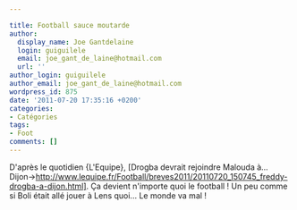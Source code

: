 ```yaml
---

title: Football sauce moutarde
author:
  display_name: Joe Gantdelaine
  login: guiguilele
  email: joe_gant_de_laine@hotmail.com
  url: ''
author_login: guiguilele
author_email: joe_gant_de_laine@hotmail.com
wordpress_id: 875
date: '2011-07-20 17:35:16 +0200'
categories:
- Catégories
tags:
- Foot
comments: []
---
```

D'après le quotidien {L'Equipe}, [Drogba devrait rejoindre Malouda à... Dijon->http://www.lequipe.fr/Football/breves2011/20110720_150745_freddy-drogba-a-dijon.html]. Ça devient n'importe quoi le football ! Un peu comme si Boli était allé jouer à Lens quoi... Le monde va mal !
